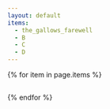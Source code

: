 ```yaml
---
layout: default
items:
  - the_gallows_farewell
  - B
  - C
  - D
---
```


{% for item in page.items %}

<div id="page-{{ item }}">
  <h2><a class="link"></a></h2>
  <p class="description"></p>
</div>
<script>
  var xhttp = new XMLHttpRequest();
  xhttp.onreadystatechange = function() {
    if (this.readystate == 4 && this.status == 200) {
      var data = JSON.parse(this.responseText);
      var a = document.querySelector("#page-{{ item }} h2 .link");
      a.href = "https://eisoptrophobia.github.io" + data.url;
      a.innerText = data.name;
      document.querySelector("#page-{{ item }} .description").innerText = data.description;
    }
  }
  xhttp.open("GET", "https://eisoptrophobia.github.io/games/{{ item }}/data.json");
  xhhtp.send();
</script>

{% endfor %}
